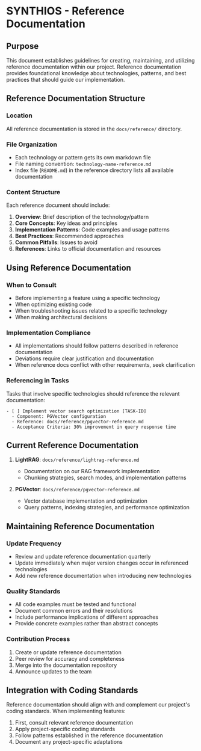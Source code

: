 
# SYNTHIOS - Reference Documentation

## Purpose

This document establishes guidelines for creating, maintaining, and utilizing reference documentation within our project. Reference documentation provides foundational knowledge about technologies, patterns, and best practices that should guide our implementation.

## Reference Documentation Structure

### Location
All reference documentation is stored in the `docs/reference/` directory.

### File Organization
- Each technology or pattern gets its own markdown file
- File naming convention: `technology-name-reference.md`
- Index file (`README.md`) in the reference directory lists all available documentation

### Content Structure
Each reference document should include:
1. **Overview**: Brief description of the technology/pattern
2. **Core Concepts**: Key ideas and principles
3. **Implementation Patterns**: Code examples and usage patterns
4. **Best Practices**: Recommended approaches
5. **Common Pitfalls**: Issues to avoid
6. **References**: Links to official documentation and resources

## Using Reference Documentation

### When to Consult
- Before implementing a feature using a specific technology
- When optimizing existing code
- When troubleshooting issues related to a specific technology
- When making architectural decisions

### Implementation Compliance
- All implementations should follow patterns described in reference documentation
- Deviations require clear justification and documentation
- When reference docs conflict with other requirements, seek clarification

### Referencing in Tasks
Tasks that involve specific technologies should reference the relevant documentation:
```
- [ ] Implement vector search optimization [TASK-ID]
  - Component: PGVector configuration
  - Reference: docs/reference/pgvector-reference.md
  - Acceptance Criteria: 30% improvement in query response time
```

## Current Reference Documentation

1. **LightRAG**: `docs/reference/lightrag-reference.md`
   - Documentation on our RAG framework implementation
   - Chunking strategies, search modes, and implementation patterns

2. **PGVector**: `docs/reference/pgvector-reference.md`
   - Vector database implementation and optimization
   - Query patterns, indexing strategies, and performance optimization

## Maintaining Reference Documentation

### Update Frequency
- Review and update reference documentation quarterly
- Update immediately when major version changes occur in referenced technologies
- Add new reference documentation when introducing new technologies

### Quality Standards
- All code examples must be tested and functional
- Document common errors and their resolutions
- Include performance implications of different approaches
- Provide concrete examples rather than abstract concepts

### Contribution Process
1. Create or update reference documentation
2. Peer review for accuracy and completeness
3. Merge into the documentation repository
4. Announce updates to the team

## Integration with Coding Standards

Reference documentation should align with and complement our project's coding standards. When implementing features:

1. First, consult relevant reference documentation
2. Apply project-specific coding standards
3. Follow patterns established in the reference documentation
4. Document any project-specific adaptations
